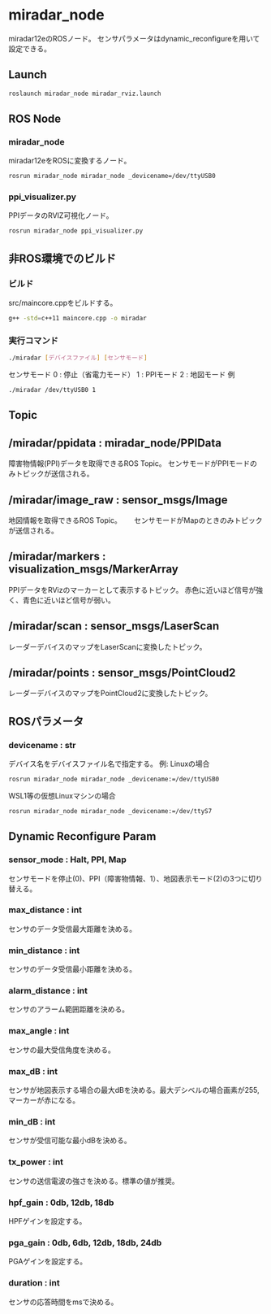 # miradar_node
miradar12eのROSノード。
センサパラメータはdynamic_reconfigureを用いて設定できる。


## Launch
```bash
roslaunch miradar_node miradar_rviz.launch
```

## ROS Node
### miradar_node
miradar12eをROSに変換するノード。
```bash
rosrun miradar_node miradar_node _devicename=/dev/ttyUSB0
```

### ppi_visualizer.py
PPIデータのRVIZ可視化ノード。
```bash
rosrun miradar_node ppi_visualizer.py
```


## 非ROS環境でのビルド
### ビルド
src/maincore.cppをビルドする。
```bash
g++ -std=c++11 maincore.cpp -o miradar
```
### 実行コマンド
```bash
./miradar [デバイスファイル] [センサモード]
```
センサモード
0 : 停止（省電力モード）
1 : PPIモード
2 : 地図モード
例
```bash
./miradar /dev/ttyUSB0 1
```


## Topic
## /miradar/ppidata : miradar_node/PPIData
障害物情報(PPI)データを取得できるROS Topic。
センサモードがPPIモードのみトピックが送信される。

## /miradar/image_raw : sensor_msgs/Image
地図情報を取得できるROS Topic。　　
センサモードがMapのときのみトピックが送信される。

## /miradar/markers : visualization_msgs/MarkerArray
PPIデータをRVizのマーカーとして表示するトピック。
赤色に近いほど信号が強く、青色に近いほど信号が弱い。

## /miradar/scan : sensor_msgs/LaserScan
レーダーデバイスのマップをLaserScanに変換したトピック。

## /miradar/points : sensor_msgs/PointCloud2
レーダーデバイスのマップをPointCloud2に変換したトピック。



## ROSパラメータ
### devicename : str
デバイス名をデバイスファイル名で指定する。
例:
Linuxの場合
```bash
rosrun miradar_node miradar_node _devicename:=/dev/ttyUSB0
```
WSL1等の仮想Linuxマシンの場合
```bash
rosrun miradar_node miradar_node _devicename:=/dev/ttyS7
```

## Dynamic Reconfigure Param
### sensor_mode : Halt, PPI, Map
センサモードを停止(0)、PPI（障害物情報、1）、地図表示モード(2)の3つに切り替える。

### max_distance : int
センサのデータ受信最大距離を決める。

### min_distance : int
センサのデータ受信最小距離を決める。

### alarm_distance : int
センサのアラーム範囲距離を決める。

### max_angle : int
センサの最大受信角度を決める。

### max_dB : int
センサが地図表示する場合の最大dBを決める。最大デシベルの場合画素が255, マーカーが赤になる。

### min_dB : int
センサが受信可能な最小dBを決める。

### tx_power : int
センサの送信電波の強さを決める。標準の値が推奨。

### hpf_gain : 0db, 12db, 18db
HPFゲインを設定する。

### pga_gain : 0db, 6db, 12db, 18db, 24db
PGAゲインを設定する。

### duration : int
センサの応答時間をmsで決める。
